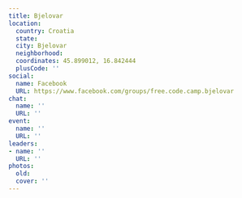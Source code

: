 ```yaml
---
title: Bjelovar
location:
  country: Croatia
  state: 
  city: Bjelovar
  neighborhood: 
  coordinates: 45.899012, 16.842444
  plusCode: ''
social:
  name: Facebook
  URL: https://www.facebook.com/groups/free.code.camp.bjelovar
chat:
  name: ''
  URL: ''
event:
  name: ''
  URL: ''
leaders:
- name: ''
  URL: ''
photos:
  old: 
  cover: ''
---
```

